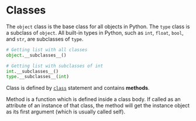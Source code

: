 # Classes
The `object` class is the base class for all objects in Python. The `type` class is a subclass of `object`. All built-in types in Python, such as `int`, `float`, `bool`, and `str`, are subclasses of `type`.

```python
# Getting list with all classes
object.__subclasses__()

# Getting list with subclasses of int
int.__subclasses__()
type.__subclasses__(int)
```

Class is defined by [`class`](/statements/class.md) statement and contains **methods**.

Method is a function which is defined inside a class body. If called as an attribute of an instance of that class, the method will get the instance object as its first argument (which is usually called self).